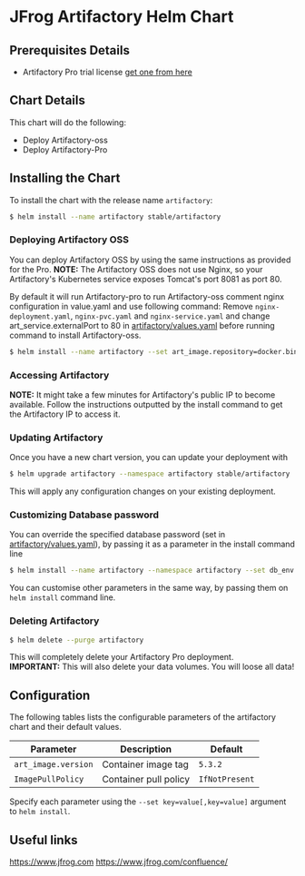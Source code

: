 # JFrog Artifactory Helm Chart

## Prerequisites Details

* Artifactory Pro trial license [get one from here](https://www.jfrog.com/artifactory/free-trial/)

## Chart Details
This chart will do the following:

* Deploy Artifactory-oss
* Deploy Artifactory-Pro

## Installing the Chart

To install the chart with the release name `artifactory`:

```bash
$ helm install --name artifactory stable/artifactory
```

### Deploying Artifactory OSS
You can deploy Artifactory OSS by using the same instructions as provided for the Pro.
**NOTE:** The Artifactory OSS does not use Nginx, so your Artifactory's Kubernetes service exposes Tomcat's port 8081 as port 80.

By default it will run Artifactory-pro to run Artifactory-oss comment nginx configuration in value.yaml and use following command:
Remove `nginx-deployment.yaml`, `nginx-pvc.yaml` and `nginx-service.yaml` and change art_service.externalPort to 80 in [artifactory/values.yaml](artifactory/values.yaml) before running command to install Artifactory-oss.
```bash
$ helm install --name artifactory --set art_image.repository=docker.bintray.io/jfrog/artifactory-oss stable/artifactory
```

### Accessing Artifactory
**NOTE:** It might take a few minutes for Artifactory's public IP to become available.
Follow the instructions outputted by the install command to get the Artifactory IP to access it.

### Updating Artifactory
Once you have a new chart version, you can update your deployment with
```bash
$ helm upgrade artifactory --namespace artifactory stable/artifactory
```

This will apply any configuration changes on your existing deployment.

### Customizing Database password
You can override the specified database password (set in [artifactory/values.yaml](artifactory/values.yaml)), by passing it as a parameter in the install command line
```bash
$ helm install --name artifactory --namespace artifactory --set db_env.db_pass=12_hX34qwerQ2 stable/artifactory
```

You can customise other parameters in the same way, by passing them on `helm install` command line.

### Deleting Artifactory
```bash
$ helm delete --purge artifactory
```

This will completely delete your Artifactory Pro deployment.  
**IMPORTANT:** This will also delete your data volumes. You will loose all data!

## Configuration

The following tables lists the configurable parameters of the artifactory chart and their default values.

|         Parameter         |           Description             |                         Default                          |
|---------------------------|-----------------------------------|----------------------------------------------------------|
| `art_image.version`       | Container image tag               | `5.3.2`                                                 |
| `ImagePullPolicy`         | Container pull policy             | `IfNotPresent`                                                 |

Specify each parameter using the `--set key=value[,key=value]` argument to `helm install`.


## Useful links
https://www.jfrog.com
https://www.jfrog.com/confluence/
